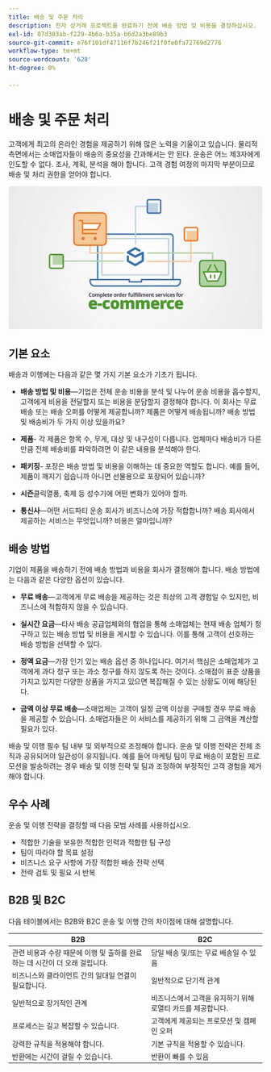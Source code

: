 ```yaml
---
title: 배송 및 주문 처리
description: 전자 상거래 프로젝트를 완료하기 전에 배송 방법 및 비용을 결정하십시오.
exl-id: 07d303ab-f229-4b6a-b35a-b6d2a3be89b3
source-git-commit: e76f101df47116f7b246f21f0fe0fa72769d2776
workflow-type: tm+mt
source-wordcount: '628'
ht-degree: 0%

---
```


# 배송 및 주문 처리

고객에게 최고의 온라인 경험을 제공하기 위해 많은 노력을 기울이고 있습니다. 물리적 측면에서는 소매업자들이 배송의 중요성을 간과해서는 안 된다. 운송은 어느 제3자에게 인도할 수 없다. 조사, 계획, 분석을 해야 합니다. 고객 경험 여정의 마지막 부분이므로 배송 및 처리 권한을 얻어야 합니다.

![배송 및 주문 처리 다이어그램](../../assets/playbooks/shipping-fulfillment.png)

## 기본 요소

배송과 이행에는 다음과 같은 몇 가지 기본 요소가 기초가 됩니다.

- **배송 방법 및 비용**—기업은 전체 운송 비용을 분석 및 나누어 운송 비용을 흡수할지, 고객에게 비용을 전달할지 또는 비용을 분담할지 결정해야 합니다. 이 회사는 무료 배송 또는 배송 오퍼를 어떻게 제공합니까? 제품은 어떻게 배송됩니까? 배송 방법 및 배송비가 두 가지 이상 있을까요?

- **제품**- 각 제품은 항목 수, 무게, 대상 및 내구성이 다릅니다. 업체마다 배송비가 다른 만큼 전체 배송비를 파악하려면 이 같은 내용을 분석해야 한다.

- **패키징**- 포장은 배송 방법 및 비용을 이해하는 데 중요한 역할도 합니다. 예를 들어, 제품이 깨지기 쉽습니까 아니면 선물용으로 포장되어 있습니까?

- **시즌**&#x200B;클릭열풍, 축제 등 성수기에 어떤 변화가 있어야 할까.

- **통신사**—어떤 서드파티 운송 회사가 비즈니스에 가장 적합합니까? 배송 회사에서 제공하는 서비스는 무엇입니까? 비용은 얼마입니까?

## 배송 방법

기업이 제품을 배송하기 전에 배송 방법과 비용을 회사가 결정해야 합니다. 배송 방법에는 다음과 같은 다양한 옵션이 있습니다.

- **무료 배송**—고객에게 무료 배송을 제공하는 것은 최상의 고객 경험일 수 있지만, 비즈니스에 적합하지 않을 수 있습니다.

- **실시간 요금**—타사 배송 공급업체와의 협업을 통해 소매업체는 현재 배송 업체가 청구하고 있는 배송 방법 및 비용을 게시할 수 있습니다. 이를 통해 고객이 선호하는 배송 방법을 선택할 수 있다.

- **정액 요금**—가장 인기 있는 배송 옵션 중 하나입니다. 여기서 핵심은 소매업체가 고객에게 과다 청구 또는 과소 청구를 하지 않도록 하는 것이다. 소매점이 표준 상품을 가지고 있지만 다양한 상품을 가지고 있으면 복잡해질 수 있는 상황도 이에 해당된다.

- **금액 이상 무료 배송**—소매업체는 고객이 일정 금액 이상을 구매할 경우 무료 배송을 제공할 수 있습니다. 소매업자들은 이 서비스를 제공하기 위해 그 금액을 계산할 필요가 있다.

배송 및 이행 필수 팀 내부 및 외부적으로 조정해야 합니다. 운송 및 이행 전략은 전체 조직과 공유되어야 일관성이 유지됩니다. 예를 들어 마케팅 팀이 무료 배송이 포함된 프로모션을 발송하려는 경우 배송 및 이행 전략 및 팀과 조정하여 부정적인 고객 경험을 제거해야 합니다.

## 우수 사례

운송 및 이행 전략을 결정할 때 다음 모범 사례를 사용하십시오.

- 적합한 기술을 보유한 적합한 인력과 적합한 팀 구성
- 팀이 따라야 할 목표 설정
- 비즈니스 요구 사항에 가장 적합한 배송 전략 선택
- 전략 검토 및 필요 시 반복

## B2B 및 B2C

다음 테이블에서는 B2B와 B2C 운송 및 이행 간의 차이점에 대해 설명합니다.

| B2B | B2C |
|----------------------------------------------------------------------------------------------|------------------------------------------------------|
| 관련 비용과 수량 때문에 이행 및 출하를 완료하는 데 시간이 더 오래 걸립니다. | 당일 배송 및/또는 무료 배송일 수 있음 |
| 비즈니스와 클라이언트 간의 일대일 연결이 필요합니다. | 일반적으로 단기적 관계 |
| 일반적으로 장기적인 관계 | 비즈니스에서 고객을 유지하기 위해 로열티 카드를 제공합니다. |
| 프로세스는 길고 복잡할 수 있습니다. | 고객에게 제공되는 프로모션 및 캠페인 오퍼 |
| 강력한 규칙을 적용해야 합니다. | 기본 규칙을 적용할 수 있습니다. |
| 반환에는 시간이 걸릴 수 있습니다. | 반환이 빠를 수 있음 |
